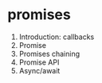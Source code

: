 # promises

1. Introduction: callbacks
2. Promise
3. Promises chaining
4. Promise API
5. Async/await
